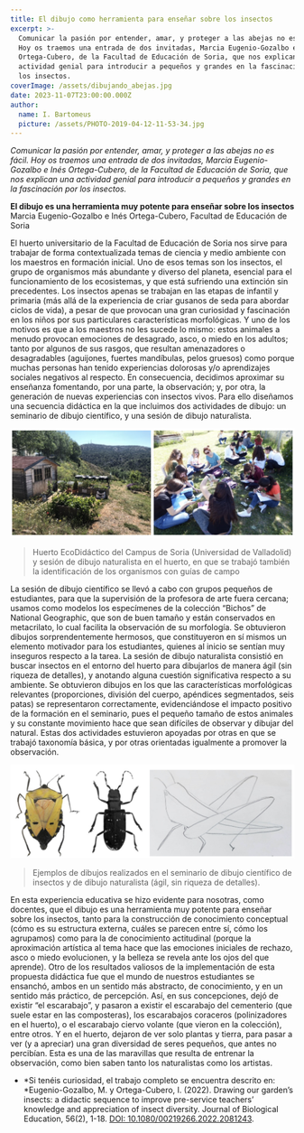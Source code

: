 ```yaml
---
title: El dibujo como herramienta para enseñar sobre los insectos
excerpt: >-
  Comunicar la pasión por entender, amar, y proteger a las abejas no es fácil.
  Hoy os traemos una entrada de dos invitadas, Marcia Eugenio-Gozalbo e Inés
  Ortega-Cubero, de la Facultad de Educación de Soria, que nos explican una
  actividad genial para introducir a pequeños y grandes en la fascinación por
  los insectos. 
coverImage: /assets/dibujando_abejas.jpg
date: 2023-11-07T23:00:00.000Z
author:
  name: I. Bartomeus
  picture: /assets/PHOTO-2019-04-12-11-53-34.jpg
---
```


*Comunicar la pasión por entender, amar, y proteger a las abejas no es fácil. Hoy os traemos una entrada de dos invitadas, Marcia Eugenio-Gozalbo e Inés Ortega-Cubero, de la Facultad de Educación de Soria, que nos explican una actividad genial para introducir a pequeños y grandes en la fascinación por los insectos.*

**El dibujo es una herramienta muy potente para enseñar sobre los insectos**\
Marcia Eugenio-Gozalbo e Inés Ortega-Cubero, Facultad de Educación de Soria

El huerto universitario de la Facultad de Educación de Soria nos sirve para trabajar de forma contextualizada temas de ciencia y medio ambiente con los maestros en formación inicial. Uno de esos temas son los insectos, el grupo de organismos más abundante y diverso del planeta, esencial para el funcionamiento de los ecosistemas, y que está sufriendo una extinción sin precedentes. Los insectos apenas se trabajan en las etapas de infantil y primaria (más allá de la experiencia de criar gusanos de seda para abordar ciclos de vida), a pesar de que provocan una gran curiosidad y fascinación en los niños por sus particulares características morfológicas. Y uno de los motivos es que a los maestros no les sucede lo mismo: estos animales a menudo provocan emociones de desagrado, asco, o miedo en los adultos; tanto por algunos de sus rasgos, que resultan amenazadores o desagradables (aguijones, fuertes mandíbulas, pelos gruesos) como porque muchas personas han tenido experiencias dolorosas y/o aprendizajes sociales negativos al respecto. En consecuencia, decidimos aproximar su enseñanza fomentando, por una parte, la observación; y, por otra, la generación de nuevas experiencias con insectos vivos. Para ello diseñamos una secuencia didáctica en la que incluimos dos actividades de dibujo: un seminario de dibujo científico, y una sesión de dibujo naturalista. 

![Huertos y alumnos dibujando](/assets/huertos.png "Huerto EcoDidáctico del Campus de Soria (Universidad de Valladolid) y sesión de dibujo naturalista en el huerto, en que se trabajó también la identificación de los organismos con guías de campo")

> Huerto EcoDidáctico del Campus de Soria (Universidad de Valladolid) y sesión de dibujo naturalista en el huerto, en que se trabajó también la identificación de los organismos con guías de campo

La sesión de dibujo científico se llevó a cabo con grupos pequeños de estudiantes, para que la supervisión de la profesora de arte fuera cercana; usamos como modelos los especímenes de la colección “Bichos” de National Geographic, que son de buen tamaño y están conservados en metacrilato, lo cual facilita la observación de su morfología. Se obtuvieron dibujos sorprendentemente hermosos, que constituyeron en sí mismos un elemento motivador para los estudiantes, quienes al inicio se sentían muy inseguros respecto a la tarea. La sesión de dibujo naturalista consistió en buscar insectos en el entorno del huerto para dibujarlos de manera ágil (sin riqueza de detalles), y anotando alguna cuestión significativa respecto a su ambiente. Se obtuvieron dibujos en los que las características morfológicas relevantes (proporciones, división del cuerpo, apéndices segmentados, seis patas) se representaron correctamente, evidenciándose el impacto positivo de la formación en el seminario, pues el pequeño tamaño de estos animales y su constante movimiento hace que sean difíciles de observar y dibujar del natural. Estas dos actividades estuvieron apoyadas por otras en que se trabajó taxonomía básica, y por otras orientadas igualmente a promover la observación.

![Dibujos de insectos](/assets/dibujos.png "Ejemplos de dibujos realizados en el seminario de dibujo científico de insectos y de dibujo naturalista (ágil, sin riqueza de detalles).")

> Ejemplos de dibujos realizados en el seminario de dibujo científico de insectos y de dibujo naturalista (ágil, sin riqueza de detalles).

En esta experiencia educativa se hizo evidente para nosotras, como docentes, que el dibujo es una herramienta muy potente para enseñar sobre los insectos, tanto para la construcción de conocimiento conceptual (cómo es su estructura externa, cuáles se parecen entre sí, cómo los agrupamos) como para la de conocimiento actitudinal (porque la aproximación artística al tema hace que las emociones iniciales de rechazo, asco o miedo evolucionen, y la belleza se revela ante los ojos del que aprende). Otro de los resultados valiosos de la implementación de esta propuesta didáctica fue que el mundo de nuestros estudiantes se ensanchó, ambos en un sentido más abstracto, de conocimiento, y en un sentido más práctico, de percepción. Así, en sus concepciones, dejó de existir “el escarabajo”, y pasaron a existir el escarabajo del cementerio (que suele estar en las composteras), los escarabajos coraceros (polinizadores en el huerto), o el escarabajo ciervo volante (que vieron en la colección), entre otros. Y en el huerto, dejaron de ver solo plantas y tierra, para pasar a ver (y a apreciar) una gran diversidad de seres pequeños, que antes no percibían. Esta es una de las maravillas que resulta de entrenar la observación, como bien saben tanto los naturalistas como los artistas.

* *Si tenéis curiosidad, el trabajo completo se encuentra descrito en: *Eugenio-Gozalbo, M. y Ortega-Cubero, I. (2022). Drawing our garden’s insects: a didactic sequence to improve pre-service teachers’ knowledge and appreciation of insect diversity. Journal of Biological Education, 56(2), 1-18. [DOI: 10.1080/00219266.2022.2081243](https://www.tandfonline.com/doi/abs/10.1080/00219266.2022.2081243).

